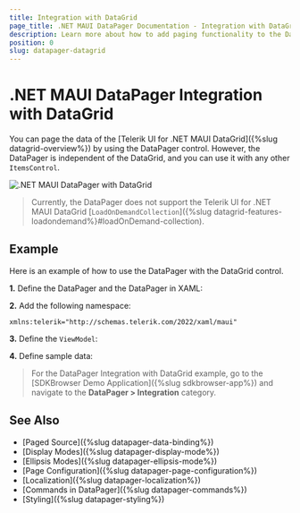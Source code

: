 ```yaml
---
title: Integration with DataGrid
page_title: .NET MAUI DataPager Documentation - Integration with DataGrid
description: Learn more about how to add paging functionality to the DataGrid for .NET MAUI.
position: 0
slug: datapager-datagrid
---
```


# .NET MAUI DataPager Integration with DataGrid

You can page the data of the [Telerik UI for .NET MAUI DataGrid]({%slug datagrid-overview%}) by using the DataPager control. However, the DataPager is independent of the DataGrid, and you can use it with any other `ItemsControl`.

![.NET MAUI DataPager with DataGrid](../images/datapager-datagrid-paging.png)

>Currently, the DataPager does not support the Telerik UI for .NET MAUI DataGrid [`LoadOnDemandCollection`]({%slug datagrid-features-loadondemand%}#loadOnDemand-collection).

## Example

Here is an example of how to use the DataPager with the DataGrid control.

**1.** Define the DataPager and the DataPager in XAML:

<snippet id='datagrid-datapager' />

**2.** Add the following namespace:

```XAML
xmlns:telerik="http://schemas.telerik.com/2022/xaml/maui"
```

**3.** Define the `ViewModel`:

<snippet id='datapager-viewmodel' />

**4.** Define sample data:

<snippet id='datapager-data' />

> For the DataPager Integration with DataGrid example, go to the [SDKBrowser Demo Application]({%slug sdkbrowser-app%}) and navigate to the **DataPager > Integration** category.

## See Also

- [Paged Source]({%slug datapager-data-binding%})
- [Display Modes]({%slug datapager-display-mode%})
- [Ellipsis Modes]({%slug datapager-ellipsis-mode%})
- [Page Configuration]({%slug datapager-page-configuration%})
- [Localization]({%slug datapager-localization%})
- [Commands in DataPager]({%slug datapager-commands%})
- [Styling]({%slug datapager-styling%})
